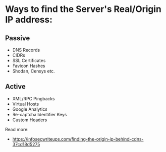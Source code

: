 # Ways to find the Server's Real/Origin IP address:

## Passive
 - DNS Records
 - CIDRs
 - SSL Certificates
 - Favicon Hashes
 - Shodan, Censys etc.


## Active
- XML/RPC Pingbacks
- Virtual Hosts
- Google Analytics
- Re-captcha Identifier Keys
- Custom Headers

Read more:
- https://infosecwriteups.com/finding-the-origin-ip-behind-cdns-37cd18d5275
